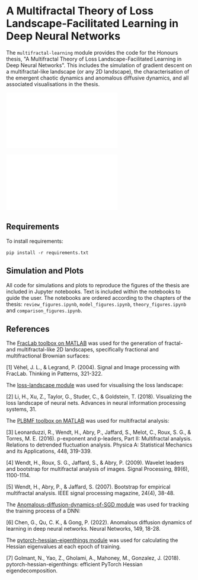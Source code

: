 # A Multifractal Theory of Loss Landscape-Facilitated Learning in Deep Neural Networks

The `multifractal-learning` module provides the code for the Honours thesis, "A Multifractal Theory of Loss Landscape-Facilitated Learning in Deep Neural Networks". This includes the simulation of gradient descent on a multifractal-like landscape (or any 2D landscape), the characterisation of the emergent chaotic dynamics and anomalous diffusive dynamics, and all associated visualisations in the thesis.

![MBS](doc/images/MBS.pdf)

![trajectory](doc/images/trajectory.pdf)

## Requirements

To install requirements:

```setup
pip install -r requirements.txt
```

## Simulation and Plots

All code for simulations and plots to reproduce the figures of the thesis are included in Jupyter notebooks. Text is included within the notebooks to guide the user. The notebooks are ordered according to the chapters of the thesis: `review_figures.ipynb`, `model_figures.ipynb`, `theory_figures.ipynb` and `comparison_figures.ipynb`.

## References

The [FracLab toolbox on MATLAB](https://project.inria.fr/fraclab/) was used for the generation of fractal- and multifractal-like 2D landscapes, specifically fractional and multifractional Brownian surfaces:

[1] Véhel, J. L., & Legrand, P. (2004). Signal and Image processing with FracLab. Thinking in Patterns, 321-322.

The [loss-landscape module](https://github.com/tomgoldstein/loss-landscape) was used for visualising the loss landscape:

[2] Li, H., Xu, Z., Taylor, G., Studer, C., & Goldstein, T. (2018). Visualizing the loss landscape of neural nets. Advances in neural information processing systems, 31.

The [PLBMF toolbox on MATLAB](https://www.irit.fr/~Herwig.Wendt/software.html) was used for multifractal analysis:

[3] Leonarduzzi, R., Wendt, H., Abry, P., Jaffard, S., Melot, C., Roux, S. G., & Torres, M. E. (2016). p-exponent and p-leaders, Part II: Multifractal analysis. Relations to detrended fluctuation analysis. Physica A: Statistical Mechanics and its Applications, 448, 319-339.

[4] Wendt, H., Roux, S. G., Jaffard, S., & Abry, P. (2009). Wavelet leaders and bootstrap for multifractal analysis of images. Signal Processing, 89(6), 1100-1114.

[5] Wendt, H., Abry, P., & Jaffard, S. (2007). Bootstrap for empirical multifractal analysis. IEEE signal processing magazine, 24(4), 38-48.

The [Anomalous-diffusion-dynamics-of-SGD module](https://github.com/ifgovh/Anomalous-diffusion-dynamics-of-SGD) was used for tracking the training process of a DNN:

[6] Chen, G., Qu, C. K., & Gong, P. (2022). Anomalous diffusion dynamics of learning in deep neural networks. Neural Networks, 149, 18-28.

The [pytorch-hessian-eigenthings module](https://github.com/noahgolmant/pytorch-hessian-eigenthings) was used for calculating the Hessian eigenvalues at each epoch of training.

[7] Golmant, N., Yao, Z., Gholami, A., Mahoney, M., Gonzalez, J. (2018). pytorch-hessian-eigenthings: efficient PyTorch Hessian eigendecomposition. 